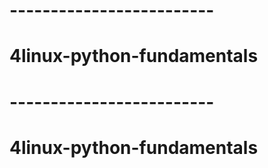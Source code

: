 # -------------------------
# 4linux-python-fundamentals
# -------------------------
# 4linux-python-fundamentals
